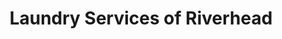 ---
title: "Laundry Services of Riverhead"
url: /riverhead/laundry-services-of-riverhead/
shop: laundry
---